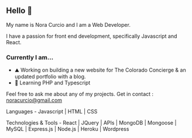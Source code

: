 ## Hello 👋

My name is Nora Curcio and I am a Web Developer. 

I have a passion for front end development, specifically Javascript and React.

### Currently I am...
- ⛰ Working on building a new website for The Colorado Concierge & an updated portfolio with a blog.  
- 🌱 Learning PHP and Typescript


Feel free to ask me about any of my projects. 
Get in contact : noracurcio@gmail.com

Languages - 
Javascript | HTML | CSS 

Technologies & Tools - 
React | JQuery | APIs | MongoDB | Mongoose | MySQL | Express.js | Node.js | Heroku | Wordpress 

